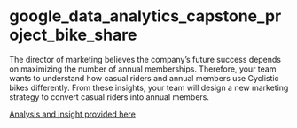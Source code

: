# google_data_analytics_capstone_project_bike_share
The director of marketing believes the company’s future success depends on maximizing the number of annual memberships. Therefore, your team wants to understand how casual riders and annual members use Cyclistic bikes differently. From these insights, your team will design a new marketing strategy to convert casual riders into annual members.

[Analysis and insight provided here](https://github.com/dijiagberien/google_data_analytics_capstone_project_bike_share/blob/main/cyclistic_bikesharing.md)

